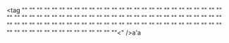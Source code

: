 <tag  ""  ""  ""  ""  ""  ""  ""  ""  ""  ""  ""  ""  ""  ""  ""  ""  ""  ""  ""  ""  ""  ""  ""  ""  ""  ""  ""  ""  ""  ""  ""  ""  ""  ""  ""  ""  ""  ""  ""  ""  ""  ""  ""  ""  ""  ""  ""  ""  ""  ""  ""  ""  ""  ""  ""  ""  ""  ""  ""  ""  ""  ""  ""  ""  ""  ""  ""  ""  ""  ""  ""  ""  ""  ""  ""  ""  ""  ""  ""  ""  ""  ""  ""  ""  ""  ""  ""  ""  ""  ""  ""  ""  ""  ""  ""  ""  ""  ""  ""  ""<" />a'a
